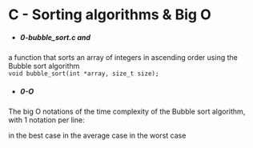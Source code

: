 # C - Sorting algorithms & Big O

- ##### 0-bubble_sort.c and 
a function that sorts an array of integers in ascending order using the
 Bubble sort algorithm <br>
 `void bubble_sort(int *array, size_t size);`

- ##### 0-O
The big O notations of the time complexity of the Bubble sort
 algorithm, with 1 notation per line:

 in the best case
 in the average case
 in the worst case
